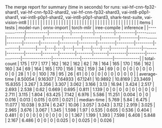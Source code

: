 The merge report for summary (time in seconds) for runs: vai-hf-cnn-fp32-shard1, vai-hf-cnn-fp32-shard2, vai-hf-cnn-fp32-shard3, vai-int8-p0p1-shard1, vai-int8-p0p1-shard2, vai-int8-p0p1-shard3, shark-test-suite, vai-vision-int8
|              |           |           |           |          |          |          |         |         |         |         |         |         |         |         |        |        |         |         |         |         |         |         |        |        |    |    |    |    |    |    |    |    |        |       |       |         |        |        |        |        |       |   items |   tests |   model-run |   onnx-import |   torch-mlir |   iree-compile |   inference |
|--------------|-----------|-----------|-----------|----------|----------|----------|---------|---------|---------|---------|---------|---------|---------|---------|--------|--------|---------|---------|---------|---------|---------|---------|--------|--------|----|----|----|----|----|----|----|----|--------|-------|-------|---------|--------|--------|--------|--------|-------|---------|---------|-------------|---------------|--------------|----------------|-------------|
| total-count  | 175       | 177       | 177       | 162      | 162      | 162      | 62      | 78      | 164     | 165     | 170     | 156     | 162     | 160     | 34     | 69     | 164     | 165     | 170     | 156     | 162     | 159     | 34     | 69     |  0 |  0 |  0 |  0 |  0 |  0 |  0 |  0 | 28     | 1     | 0     | 100     | 78     | 95     | 26     | 61     | 0     |       0 |       0 |       0     |         0     |        0     |          0     |       0     |
| average-time |   8.50054 |   9.16307 |   7.64933 |  67.1241 |  10.9892 |  10.8169 | 23.3469 | 15.8355 |   3.267 |   3.356 |   3.307 |   3.062 |   3.166 |   3.13  | 16.94  |  3.424 |   2.517 |   2.693 |   2.538 |   0.62  |   0.669 |   0.695 |  0.811 |  1.139 |  0 |  0 |  0 |  0 |  0 |  0 |  0 |  0 |  2.711 | 3.115 | 1.804 |  63.425 |  7.142 |  6.976 |  5.586 | 11.251 | 0.004 |       0 |       0 |       0.016 |         0.013 |        0.015 |          0.011 |       0.021 |
| median-time  |   5.769   |   5.84    |   6.475   |  11.077  |  10.038  |   9.374  |  6.247  | 10.06   |   3.057 |   3.043 |   3.112 |   2.919 |   3.025 |   2.965 |  3.676 |  3.067 |   1.345 |   1.598 |   1.97  |   0.535 |   0.605 |   0.536 |  0.404 |  0.481 |  0 |  0 |  0 |  0 |  0 |  0 |  0 |  0 |  1.367 | 1.199 | 1.393 |   7.598 |  6.408 |  5.848 |  2.167 |  6.486 | 0     |       0 |       0 |       0.025 |         0     |        0.025 |          0     |       0.026 |
